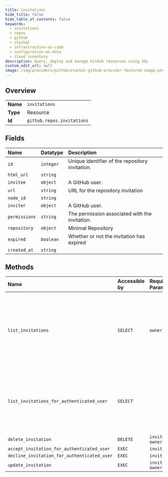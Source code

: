 ```yaml
---
title: invitations
hide_title: false
hide_table_of_contents: false
keywords:
  - invitations
  - repos
  - github    
  - stackql
  - infrastructure-as-code
  - configuration-as-data
  - cloud inventory
description: Query, deploy and manage GitHub resources using SQL
custom_edit_url: null
image: /img/providers/github/stackql-github-provider-featured-image.png
---
```

  
    

## Overview
<table><tbody>
<tr><td><b>Name</b></td><td><code>invitations</code></td></tr>
<tr><td><b>Type</b></td><td>Resource</td></tr>
<tr><td><b>Id</b></td><td><code>github.repos.invitations</code></td></tr>
</tbody></table>

## Fields
| Name | Datatype | Description |
|:-----|:---------|:------------|
| `id` | `integer` | Unique identifier of the repository invitation. |
| `html_url` | `string` |  |
| `invitee` | `object` | A GitHub user. |
| `url` | `string` | URL for the repository invitation |
| `node_id` | `string` |  |
| `inviter` | `object` | A GitHub user. |
| `permissions` | `string` | The permission associated with the invitation. |
| `repository` | `object` | Minimal Repository |
| `expired` | `boolean` | Whether or not the invitation has expired |
| `created_at` | `string` |  |
## Methods
| Name | Accessible by | Required Params | Description |
|:-----|:--------------|:----------------|:------------|
| `list_invitations` | `SELECT` | `owner, repo` | When authenticating as a user with admin rights to a repository, this endpoint will list all currently open repository invitations. |
| `list_invitations_for_authenticated_user` | `SELECT` |  | When authenticating as a user, this endpoint will list all currently open repository invitations for that user. |
| `delete_invitation` | `DELETE` | `invitation_id, owner, repo` |  |
| `accept_invitation_for_authenticated_user` | `EXEC` | `invitation_id` |  |
| `decline_invitation_for_authenticated_user` | `EXEC` | `invitation_id` |  |
| `update_invitation` | `EXEC` | `invitation_id, owner, repo` |  |
